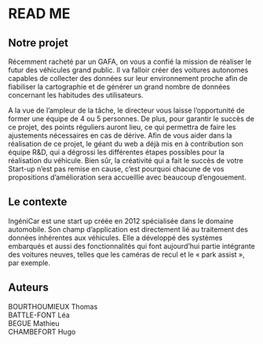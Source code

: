 # READ ME

## Notre projet
Récemment racheté par un GAFA, on vous a confié la mission de réaliser le futur des
véhicules grand public. Il va falloir créer des voitures autonomes capables de collecter des données
sur leur environnement proche afin de fiabiliser la cartographie et de générer un grand nombre de
données concernant les habitudes des utilisateurs.

A la vue de l’ampleur de la tâche, le directeur vous laisse l’opportunité de former une équipe
de 4 ou 5 personnes. De plus, pour garantir le succès de ce projet, des points réguliers auront lieu, ce
qui permettra de faire les ajustements nécessaires en cas de dérive.
Afin de vous aider dans la réalisation de ce projet, le géant du web a déjà mis en à
contribution son équipe R&D, qui a dégrossi les différentes étapes possibles pour la réalisation du
véhicule. Bien sûr, la créativité qui a fait le succès de votre Start-up n’est pas remise en cause, c’est
pourquoi chacune de vos propositions d’amélioration sera accueillie avec beaucoup d’engouement.  

## Le contexte 
IngéniCar est une start up créée en 2012 spécialisée dans le domaine automobile. Son champ
d’application est directement lié au traitement des données inhérentes aux véhicules. Elle a développé
des systèmes embarqués et aussi des fonctionnalités qui font aujourd’hui partie intégrante des
voitures neuves, telles que les caméras de recul et le « park assist », par exemple.  

## Auteurs
BOURTHOUMIEUX Thomas  
BATTLE-FONT Léa  
BEGUE Mathieu  
CHAMBEFORT Hugo  